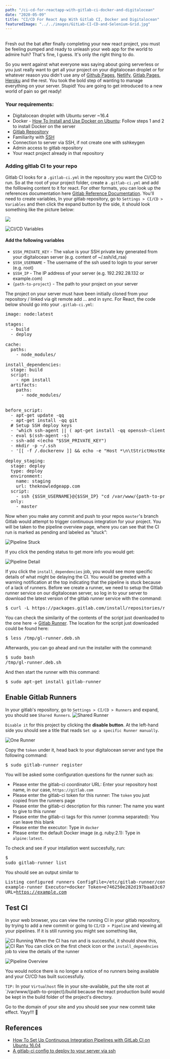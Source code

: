 ```yaml
---
path: "/ci-cd-for-reactapp-with-gitlab-ci-docker-and-digitalocean"
date: "2020-05-09"
title: "CI/CD For React App With Gitlab CI, Docker and Digitalocean"
featuredImage: "../../images/GitLab-CI-CD-and-Selenium-Grid.jpg"
---
```


<br>
Fresh out the bat after finally completing your new react project, you must be feeling pumped and ready to unleash your web app for the world to admire huh? That's fine, I guess. It's only the right thing to do. <br>

So you went against what everyone was saying about going serverless or you just really want to get all your project on your digitalocean droplet or for whatever reason you didn't use any of [Github Pages](https://pages.github.com/), [Netlify](https://www.netlify.com), [Gitlab Pages](https://docs.gitlab.com/ee/user/project/pages/), [Heroku](https://www.heroku.com/) and the rest. You took the bold step of wanting to manage everything on your server. Stupid! You are going to get introduced to a new world of pain so get ready!

### Your requirements:

- Digitalocean droplet with Ubuntu server ~16.4
- Docker - [How To Install and Use Docker on Ubuntu](https://www.digitalocean.com/community/tutorials/how-to-install-and-use-docker-on-ubuntu-16-04): Follow steps 1 and 2 to install Docker on the server
- [Gitlab Repository](https://gitlab.com)
- Familiarity with [SSH](https://www.hostinger.com/tutorials/ssh-tutorial-how-does-ssh-work)
- Connection to server via SSH, if not create one with sshkeygen
- Admin access to gitlab repository
- Your react project already in that repository

### Adding gitlab CI to your repo
Gitlab CI looks for a `.gitlab-ci.yml` in the repository you want the CI/CD to run. So at the root of your project folder, create a `.gitlab-ci.yml` and add the folllowing content to it for react. For other formats, you can look up the references documentation here [Gitlab Reference Documentation](https://docs.gitlab.com/ce/ci/yaml/README.html). 
You'll need to create variables, In your gitlab repository, go to `Settings > CI/CD > Variables` and then click the expand button by the side, it should look something like the picture below:

<img src="../../images/variables-ci-cd.png">

![CI/CD Variables](../../images/variables-ci-cd.png)

#### Add the following variables
- `$SSH_PRIVATE_KEY` - The value is your SSH private key generated from your digitalocean server (e.g. content of ~/.ssh/id_rsa)
- `$SSH_USERNAME` - The username of the ssh used to login to your server (e.g. root)
- `$SSH_IP` - The IP address of your server (e.g. 192.292.28.132 or example.com)
- `{path-to-project}` - The path to your project on your server

The project on your server must have been initially cloned from your repository / linked via git remote add … and in sync.
For React, the code below should go into your `.gitlab-ci.yml`:
<pre>
image: node:latest

stages:
  - build
  - deploy

cache:
  paths:
    - node_modules/

install_dependencies:
  stage: build
  script:
    - npm install
  artifacts:
    paths:
      - node_modules/


before_script:
  - apt-get update -qq
  - apt-get install -qq git
  # Setup SSH deploy keys
  - 'which ssh-agent || ( apt-get install -qq openssh-client )'
  - eval $(ssh-agent -s)
  - ssh-add <(echo "$SSH_PRIVATE_KEY")
  - mkdir -p ~/.ssh
  - '[[ -f /.dockerenv ]] && echo -e "Host *\n\tStrictHostKeyChecking no\n\n" > ~/.ssh/config'
    
deploy_staging:
  stage: deploy
  type: deploy
  environment:
    name: staging
    url: theknowledgeapp.com
  script:
    - ssh {$SSH_USERNAME}@{$SSH_IP} "cd /var/www/{path-to-project} && git checkout dev && git pull origin master && npm run build && exit"
  only:
    - master
</pre>

Now when you make any commit and push to your repos `master`'s branch Gitlab would attempt to trigger continuous integration for your project.
You will be taken to the pipeline overview page, where you can see that the CI run is marked as pending and labeled as “stuck”:

![Pipeline Stuck](../../images/pipeline_index_stuck.png)

If you click the pending status to get more info you would get:

![Pipeline Detail](../../images/pipeline_detail_view.png)

If you click the `install_dependencies` job, you would see more specific details of what might be delaying the CI. You would be greeted with a warning notification at the top indicating that the pipeline is stuck because of a lack of runners. Before we create a runner, we need to setup the GItlab runner service on our digitalocean server, so log in to your server to download the latest version of the gitlab runner service with the command:
<pre>$ curl -L https://packages.gitlab.com/install/repositories/runner/gitlab-runner/script.deb.sh -o /tmp/gl-runner.deb.sh</pre>

You can check the similarity of the contents of the script just downloaded to the one here -> [Gitlab Runner](https://packages.gitlab.com/runner/gitlab-ci-multi-runner/install). The location for the script just downloaded could be found here:
    <pre>$ less /tmp/gl-runner.deb.sh</pre>
Afterwards, you can go ahead and run the installer with the command:
    <pre>$ sudo bash /tmp/gl-runner.deb.sh</pre> 
And then start the runner with this command:
    <pre>$ sudo apt-get install gitlab-runner</pre>

## Enable Gitlab Runners
In your gitlab's repository, go to `Settings > CI/CD > Runners` and expand, you should see `Shared Runners`.
![Shared Runner](../../images/specific_runner.png)

<code>Disable it</code> for this project by clicking the **disable button**. At the left-hand side you should see a title that reads <code>Set up a specific Runner manually</code>. 

![One Runner](../../images/one_runner.png)

Copy the <code>token</code> under it, head back to your digitalocean server and type the following command:
<pre>$ sudo gitlab-runner register</pre>
You will be asked some configuration questions for the runner such as:

 - Please enter the gitlab-ci coordinator URL: Enter your repository host name, in our case, `https://gitlab.com`
 - Please enter the gitlab-ci token for this runner: The `token` you just copied from the runners page
 - Please enter the gitlab-ci description for this runner: The name you want to give to this runner
 - Please enter the gitlab-ci tags for this runner (comma separated): You can leave this blank
 - Please enter the executor: Type in `docker`
 - Please enter the default Docker image (e.g. ruby:2.1): Type in `alpine:latest`.

To check and see if your intallation went succesfully, run:
    <pre>$ sudo gitlab-runner list</pre>You should see an output similar to
    <pre>
        Listing configured runners                          ConfigFile=/etc/gitlab-runner/config.toml
        example-runner                                      Executor=docker Token=e746250e282d197baa83c67eda2c0b URL=https://example.com
    </pre>

## Test CI
In your web browser, you can view the running CI in your gitlab repository, by trying to add a new commit or going to `CI/CD > Pipeline` and viewing all your pipelines. If it is still running you might see something like,

![CI Running](../../images/cione_running.png)
When the CI has run and is successful, it should show this,
![CI Ran](../../images/ci_ran.png)
You can click on the first check icon or the `install_dependncies` job to view the details of the runner

![Pipeline Overview](../../images/pipeline_overview.png)

You would notice there is no longer a notice of no runners being available and your CI/CD has built successfully. 

`TIP:` In your `Virtualhost` file in your site-available, put the site root at `/var/www/{path-to-project}/build because the react production build would be kept in the build folder of the project's directory.

Go to the domain of your site and you should see your new commit take effect. Yayy!!! 🎉

## References
- [How To Set Up Continuous Integration Pipelines with GitLab CI on Ubuntu 16.04](https://www.digitalocean.com/community/tutorials/how-to-set-up-continuous-integration-pipelines-with-gitlab-ci-on-ubuntu-16-04)
- [A gitlab-ci config to deploy to your server via ssh](https://medium.com/@hfally/a-gitlab-ci-config-to-deploy-to-your-server-via-ssh-43bf3cf93775)